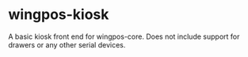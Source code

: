 # wingpos-kiosk
A basic kiosk front end for wingpos-core. Does not include support for drawers or any other serial devices.
